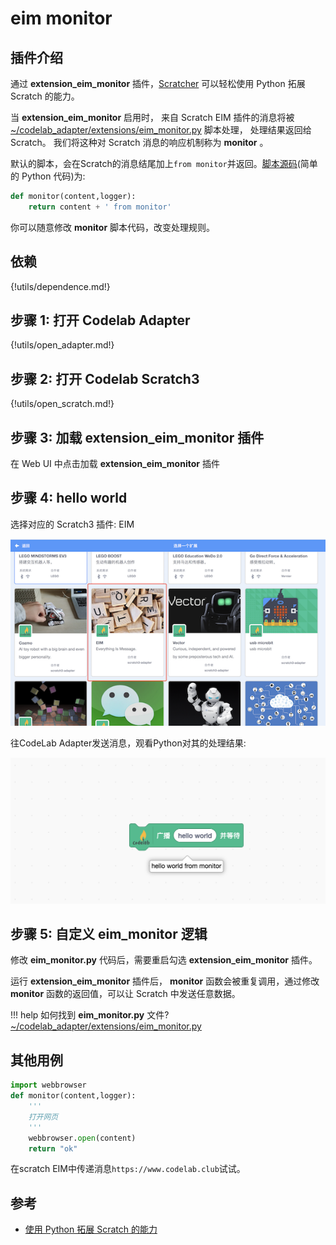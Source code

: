 # eim monitor

## 插件介绍

通过 **extension_eim_monitor** 插件，[Scratcher](https://en.scratch-wiki.info/wiki/Scratcher) 可以轻松使用 Python 拓展 Scratch 的能力。

当 **extension_eim_monitor** 启用时， 来自 Scratch EIM 插件的消息将被 [~/codelab_adapter/extensions/eim_monitor.py](/user_guide/FAQ/#_1) 脚本处理， 处理结果返回给 Scratch。 我们将这种对 Scratch 消息的响应机制称为 **monitor** 。

默认的脚本，会在Scratch的消息结尾加上`from monitor`并返回。[脚本源码](https://github.com/CodeLabClub/codelab_adapter_extensions/blob/master/extensions_v2/eim_monitor.py)(简单的 Python 代码)为:

```python
def monitor(content,logger):
    return content + ' from monitor'
```

你可以随意修改 **monitor** 脚本代码，改变处理规则。

## 依赖

{!utils/dependence.md!}

## 步骤 1: 打开 Codelab Adapter

{!utils/open_adapter.md!}

## 步骤 2: 打开 Codelab Scratch3

{!utils/open_scratch.md!}

## 步骤 3: 加载 extension_eim_monitor 插件

在 Web UI 中点击加载 **extension_eim_monitor** 插件

## 步骤 4: hello world

选择对应的 Scratch3 插件: EIM

<img width="600px" src="/img/v2/scratch3_extensions_eim.png"/>

往CodeLab Adapter发送消息，观看Python对其的处理结果:

<img width="600px" src="/img/v2/scratch_monitor_run.png"/>

## 步骤 5: 自定义 eim_monitor 逻辑
修改 **eim_monitor.py** 代码后，需要重启勾选 **extension_eim_monitor** 插件。

运行 **extension_eim_monitor** 插件后， **monitor** 函数会被重复调用，通过修改 **monitor** 函数的返回值，可以让 Scratch 中发送任意数据。

!!! help
    如何找到 **eim_monitor.py** 文件? [~/codelab_adapter/extensions/eim_monitor.py](/user_guide/FAQ/#_1)

## 其他用例
```python
import webbrowser
def monitor(content,logger):
    '''
    打开网页
    '''
    webbrowser.open(content)
    return "ok"
```

在scratch EIM中传递消息`https://www.codelab.club`试试。

## 参考

- [使用 Python 拓展 Scratch 的能力](https://blog.just4fun.site/scratch-adapter-eim-script.html)
